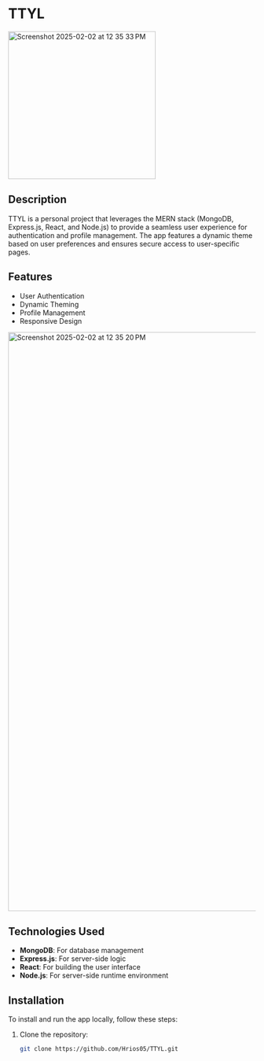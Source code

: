 # TTYL

<img width="300" alt="Screenshot 2025-02-02 at 12 35 33 PM" src="https://github.com/user-attachments/assets/e82a9c5a-9429-408b-9c51-e63c3ae74146" />


## Description

TTYL is a personal project that leverages the MERN stack (MongoDB, Express.js, React, and Node.js) to provide a seamless user experience for authentication and profile management. The app features a dynamic theme based on user preferences and ensures secure access to user-specific pages.

## Features

- User Authentication
- Dynamic Theming
- Profile Management
- Responsive Design

<img width="1176" alt="Screenshot 2025-02-02 at 12 35 20 PM" src="https://github.com/user-attachments/assets/4e7b205b-f852-4385-bf43-137086906cb0" />



## Technologies Used

- **MongoDB**: For database management
- **Express.js**: For server-side logic
- **React**: For building the user interface
- **Node.js**: For server-side runtime environment

## Installation

To install and run the app locally, follow these steps:

1. Clone the repository:
   ```sh
   git clone https://github.com/Hrios05/TTYL.git
